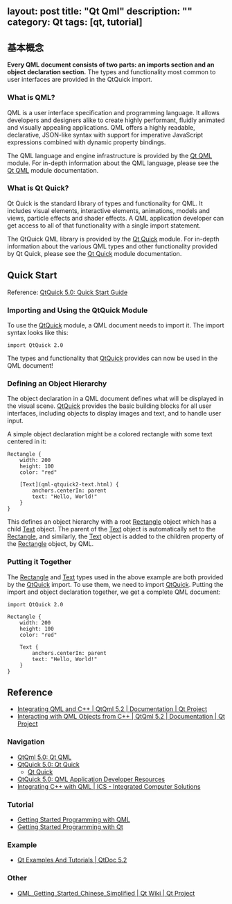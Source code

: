 layout: post
title: "Qt Qml"
description: ""
category: Qt
tags: [qt, tutorial]
--- 

## 基本概念

__Every QML document consists of two parts: an imports section and an object declaration section.__ The types and functionality most common to user interfaces are provided in the QtQuick import.

### What is QML?

QML is a user interface specification and programming language. It allows developers and designers alike to create highly performant, fluidly animated and visually appealing applications. QML offers a highly readable, declarative, JSON-like syntax with support for imperative JavaScript expressions combined with dynamic property bindings.

The QML language and engine infrastructure is provided by the [Qt QML](http://qt-project.org/doc/qt-5.0/qtqml/qtqml-index.html) module. For in-depth information about the QML language, please see the [Qt QML](../qtqml/qtqml-index.html) module documentation.

<!--more-->

### What is Qt Quick?

Qt Quick is the standard library of types and functionality for QML. It includes visual elements, interactive elements, animations, models and views, particle effects and shader effects. A QML application developer can get access to all of that functionality with a single import statement.

The QtQuick QML library is provided by the [Qt Quick](qtquick-index.html) module. For in-depth information about the various QML types and other functionality provided by Qt Quick, please see the [Qt Quick](qtquick-index.html) module documentation.

## Quick Start

Reference: [QtQuick 5.0: Quick Start Guide ](http://qt-project.org/doc/qt-5.0/qtquick/qtquick-quickstart-basics.html)

### Importing and Using the QtQuick Module

To use the [QtQuick](http://qt-project.org/doc/qt-5.0/qtquick/qtquick-module.html) module, a QML document needs to import it. The import syntax looks like this:

    import QtQuick 2.0

The types and functionality that [QtQuick](qtquick-module.html) provides can now be used in the QML document!

### Defining an Object Hierarchy

The object declaration in a QML document defines what will be displayed in the visual scene. [QtQuick](qtquick-module.html) provides the basic building blocks for all user interfaces, including objects to display images and text, and to handle user input.

A simple object declaration might be a colored rectangle with some text centered in it:

    Rectangle {
        width: 200
        height: 100
        color: "red"
    
        [Text](qml-qtquick2-text.html) {
            anchors.centerIn: parent
            text: "Hello, World!"
        }
    }

This defines an object hierarchy with a root [Rectangle](qml-qtquick2-rectangle.html) object which has a child [Text](qml-qtquick2-text.html) object. The parent of the [Text](qml-qtquick2-text.html) object is automatically set to the [Rectangle](qml-qtquick2-rectangle.html), and similarly, the [Text](qml-qtquick2-text.html) object is added to the children property of the [Rectangle](qml-qtquick2-rectangle.html) object, by QML.

### Putting it Together

The [Rectangle](qml-qtquick2-rectangle.html) and [Text](qml-qtquick2-text.html) types used in the above example are both provided by the [QtQuick](qtquick-module.html) import. To use them, we need to import [QtQuick](qtquick-module.html). Putting the import and object declaration together, we get a complete QML document:

    import QtQuick 2.0
    
    Rectangle {
        width: 200
        height: 100
        color: "red"
    
        Text {
            anchors.centerIn: parent
            text: "Hello, World!"
        }
    }

## Reference

- [Integrating QML and C++ | QtQml 5.2 | Documentation | Qt Project](http://qt-project.org/doc/qt-5/qtqml-cppintegration-topic.html)
- [Interacting with QML Objects from C++ | QtQml 5.2 | Documentation | Qt Project](http://qt-project.org/doc/qt-5/qtqml-cppintegration-interactqmlfromcpp.html)

### Navigation

- [QtQml 5.0: Qt QML](http://qt-project.org/doc/qt-5.0/qtqml/qtqml-index.html)
- [QtQuick 5.0: Qt Quick](http://qt-project.org/doc/qt-5.0/qtquick/qtquick-index.html)
	- [Qt Quick](http://qt-project.org/doc/qt-4.8/qtquick.html)
- [QtQuick 5.0: QML Application Developer Resources](http://qt-project.org/doc/qt-5.0/qtquick/qtquick-applicationdevelopers.html)
- [Integrating C++ with QML | ICS - Integrated Computer Solutions](http://www.ics.com/blog/integrating-c-qml#.U0yistySzv4)

### Tutorial

- [Getting Started Programming with QML](http://qt-project.org/doc/qt-4.8/gettingstartedqml.html)
- [Getting Started Programming with Qt](http://qt-project.org/doc/qt-4.8/gettingstartedqt.html)

### Example

- [Qt Examples And Tutorials | QtDoc 5.2](http://qt.apidoc.info/5.2.0/qtdoc/qtexamplesandtutorials.html)

### Other

-  [QML_Getting_Started_Chinese_Simplified | Qt Wiki | Qt Project](http://qt-project.org/wiki/QML_Getting_Started_Chinese_Simplified)